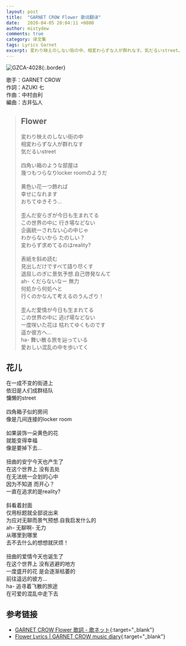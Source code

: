```yaml
---
layout: post
title:  "GARNET CROW Flower 歌词翻译"
date:   2020-04-05 20:04:11 +0800
author: mistydew
comments: true
category: 译文集
tags: Lyrics Garnet
excerpt: 変わり映えのしない街の中、相変わらずな人が群れなす。気だるいstreet。
---
```

![GZCA-4028](https://crowsub.github.io/images/discography/single/GZCA-4028.jpg){:.border}

歌手：GARNET CROW<br>
作詞：AZUKI 七<br>
作曲：中村由利<br>
編曲：古井弘人

<blockquote class="lyric-original">
  <h2>Flower</h2>
  <p>
    変わり映えのしない街の中<br>
    相変わらずな人が群れなす<br>
    気だるいstreet<br>
    <br>
    四角い箱のような部屋は<br>
    幾つもつらなりlocker roomのようだ<br>
    <br>
    黄色い花一つ飾れば<br>
    幸せになれます<br>
    おちてゆきそう…<br>
    <br>
    歪んだ安らぎが今日も生まれてる<br>
    この世界の中に 行き場などない<br>
    企画統一されない心の中じゃ<br>
    わからないから たのしい？<br>
    変わらず求めてるのはreality?<br>
    <br>
    表紙を斜め読む<br>
    見出しだけですべて語り尽くす<br>
    退屈しのぎに景気予想.自己啓発なんて<br>
    ah- くだらないなー 無力<br>
    何処から何処へと<br>
    行くのかなんて考えるのうんざり！<br>
    <br>
    歪んだ愛情が今日も生まれてる<br>
    この世界の中に 逃げ場などない<br>
    一度咲いた花は 枯れてゆくものです<br>
    遥か彼方へ…<br>
    ha- 舞い散る旅を辿っている<br>
    愛おしい混乱の中を歩いてく
  </p>
</blockquote>

<div class="lyric-translation">
  <h2>花儿</h2>
  <p>
    在一成不变的街道上<br>
    依旧是人们成群结队<br>
    慵懒的street<br>
    <br>
    四角箱子似的房间<br>
    像是几间连接的locker room<br>
    <br>
    如果装饰一朵黄色的花<br>
    就能变得幸福<br>
    像是要掉下去…<br>
    <br>
    扭曲的安宁今天也产生了<br>
    在这个世界上 没有去处<br>
    在无法统一企划的心中<br>
    因为不知道 而开心？<br>
    一直在追求的是reality?<br>
    <br>
    斜看着封面<br>
    仅用标题就全部说出来<br>
    为应对无聊而景气预想.自我启发什么的<br>
    ah- 无聊啊- 无力<br>
    从哪里到哪里<br>
    去不去什么的想想就厌烦！<br>
    <br>
    扭曲的爱情今天也诞生了<br>
    在这个世界上 没有逃避的地方<br>
    一度盛开的花 是会逐渐枯萎的<br>
    前往遥远的彼方…<br>
    ha- 追寻着飞散的旅途<br>
    在可爱的混乱中走下去
  </p>
</div>

## 参考链接

* [GARNET CROW Flower 歌詞 - 歌ネット](https://www.uta-net.com/song/21025/){:target="_blank"}
* [Flower Lyrics \| GARNET CROW music diary](https://crowsub.github.io/lyrics/original/Flower.html){:target="_blank"}
